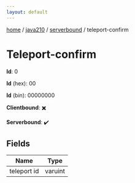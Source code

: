 ```yaml
---
layout: default
---
```


[home](/)  /  [java210](/protocol/java210)  /  [serverbound](/protocol/java210/serverbound)  /  teleport-confirm

# Teleport-confirm

**Id**: 0

**Id** (hex): 00

**Id** (bin): 00000000

**Clientbound**: ✖️

**Serverbound**: ✔️

## Fields

Name | Type
---|---
teleport id | varuint

